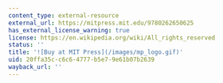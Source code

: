 ```yaml
---
content_type: external-resource
external_url: https://mitpress.mit.edu/9780262650625
has_external_license_warning: true
license: https://en.wikipedia.org/wiki/All_rights_reserved
status: ''
title: '![Buy at MIT Press](/images/mp_logo.gif)'
uid: 20ffa35c-c6c6-4777-b5e7-9e61b07b2639
wayback_url: ''
---
```

